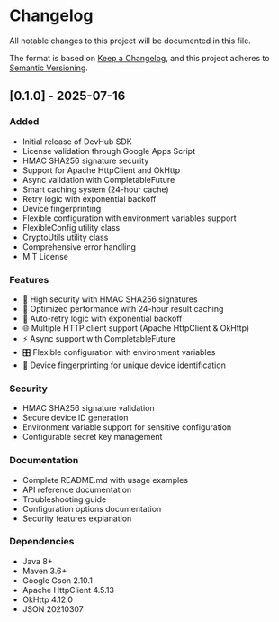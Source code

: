 # Changelog

All notable changes to this project will be documented in this file.

The format is based on [Keep a Changelog](https://keepachangelog.com/en/1.0.0/),
and this project adheres to [Semantic Versioning](https://semver.org/spec/v2.0.0.html).

## [0.1.0] - 2025-07-16

### Added
- Initial release of DevHub SDK
- License validation through Google Apps Script
- HMAC SHA256 signature security
- Support for Apache HttpClient and OkHttp
- Async validation with CompletableFuture
- Smart caching system (24-hour cache)
- Retry logic with exponential backoff
- Device fingerprinting
- Flexible configuration with environment variables support
- FlexibleConfig utility class
- CryptoUtils utility class
- Comprehensive error handling
- MIT License

### Features
- 🔐 High security with HMAC SHA256 signatures
- 🚄 Optimized performance with 24-hour result caching
- 🔄 Auto-retry logic with exponential backoff
- 🌐 Multiple HTTP client support (Apache HttpClient & OkHttp)
- ⚡ Async support with CompletableFuture
- 🎛️ Flexible configuration with environment variables
- 📱 Device fingerprinting for unique device identification

### Security
- HMAC SHA256 signature validation
- Secure device ID generation
- Environment variable support for sensitive configuration
- Configurable secret key management

### Documentation
- Complete README.md with usage examples
- API reference documentation
- Troubleshooting guide
- Configuration options documentation
- Security features explanation

### Dependencies
- Java 8+
- Maven 3.6+
- Google Gson 2.10.1
- Apache HttpClient 4.5.13
- OkHttp 4.12.0
- JSON 20210307
